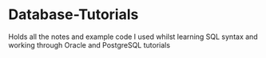 # Database-Tutorials
Holds all the notes and example code I used whilst learning SQL syntax and working through Oracle and PostgreSQL tutorials
